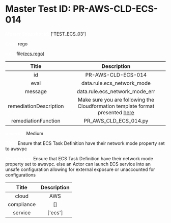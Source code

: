 



# Master Test ID: PR-AWS-CLD-ECS-014


***<font color="white">Master Snapshot Id:</font>*** ['TEST_ECS_03']

***<font color="white">type:</font>*** rego

***<font color="white">rule:</font>*** file([ecs.rego])  
  
  
  
  

|Title|Description|
| :---: | :---: |
|id|PR-AWS-CLD-ECS-014|
|eval|data.rule.ecs_network_mode|
|message|data.rule.ecs_network_mode_err|
|remediationDescription|Make sure you are following the Cloudformation template format presented <a href='https://docs.aws.amazon.com/AWSCloudFormation/latest/UserGuide/aws-resource-ecs-taskdefinition.html#cfn-ecs-taskdefinition-networkmode' target='_blank'>here</a>|
|remediationFunction|PR_AWS_CLD_ECS_014.py|


***<font color="white">Severity:</font>*** Medium

***<font color="white">Title:</font>*** Ensure that ECS Task Definition have their network mode property set to awsvpc

***<font color="white">Description:</font>*** Ensure that ECS Task Definition have their network mode property set to awsvpc. else an Actor can launch ECS service into an unsafe configuration allowing for external exposure or unaccounted for configurations  
  
  

|Title|Description|
| :---: | :---: |
|cloud|AWS|
|compliance|[]|
|service|['ecs']|



[ecs.rego]: https://github.com/prancer-io/prancer-compliance-test/tree/master/aws/cloud/ecs.rego

